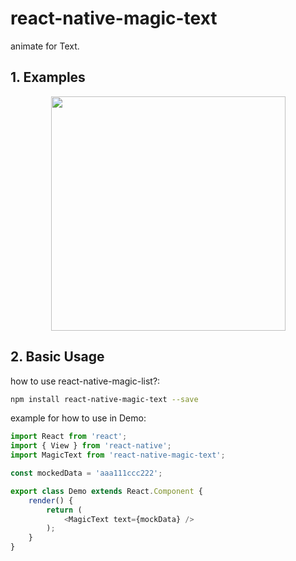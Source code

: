 # react-native-magic-text

animate for Text.

## 1. Examples

<p align="center">
  <img src="./res/demo.gif" width=375/>
</p>

## 2. Basic Usage

how to use react-native-magic-list?:

```bash
npm install react-native-magic-text --save
```

example for how to use in Demo:

```javascript
import React from 'react';
import { View } from 'react-native';
import MagicText from 'react-native-magic-text';

const mockedData = 'aaa111ccc222';

export class Demo extends React.Component {
	render() {
		return (
			<MagicText text={mockData} />
		);
	}
}
```
